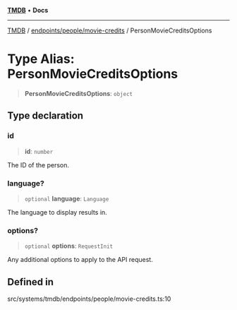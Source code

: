 [**TMDB**](../../../../README.md) • **Docs**

***

[TMDB](../../../../README.md) / [endpoints/people/movie-credits](../README.md) / PersonMovieCreditsOptions

# Type Alias: PersonMovieCreditsOptions

> **PersonMovieCreditsOptions**: `object`

## Type declaration

### id

> **id**: `number`

The ID of the person.

### language?

> `optional` **language**: `Language`

The language to display results in.

### options?

> `optional` **options**: `RequestInit`

Any additional options to apply to the API request.

## Defined in

src/systems/tmdb/endpoints/people/movie-credits.ts:10
